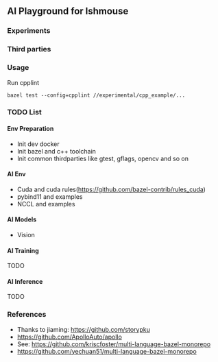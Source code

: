 ## AI Playground for lshmouse

### Experiments

### Third parties

### Usage
Run cpplint
```
bazel test --config=cpplint //experimental/cpp_example/...
```

### TODO List

#### Env Preparation
- Init dev docker
- Init bazel and c++ toolchain
- Init common thirdparties like gtest, gflags, opencv and so on

#### AI Env
- Cuda and cuda rules(https://github.com/bazel-contrib/rules_cuda)
- pybind11 and examples
- NCCL and examples

#### AI Models
- Vision

#### AI Training
TODO

#### AI Inference
TODO

### References
- Thanks to jiaming: https://github.com/storypku
- https://github.com/ApolloAuto/apollo
- See: https://github.com/kriscfoster/multi-language-bazel-monorepo
- https://github.com/yechuan51/multi-language-bazel-monorepo

